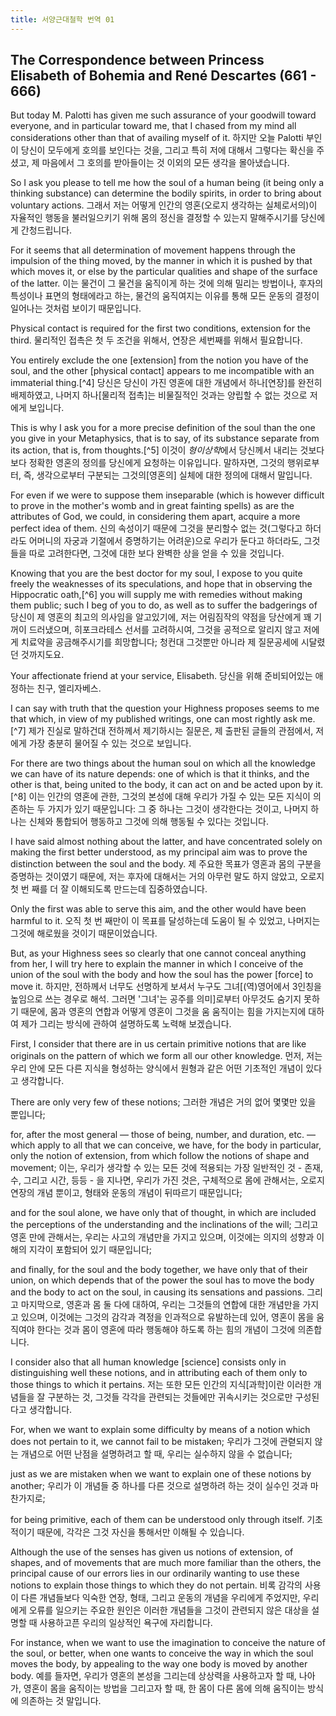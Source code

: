 ```yaml
---
title: 서양근대철학 번역 01
---
```


## The Correspondence between Princess Elisabeth of Bohemia and René Descartes (661 - 666)

But today M. Palotti has given me such assurance of your goodwill toward everyone, and in particular toward me, that I chased from my mind all considerations other than that of availing myself of it.
하지만 오늘 Palotti 부인이 당신이 모두에게 호의를 보인다는 것을, 그리고 특히 저에 대해서 그렇다는 확신을 주셨고, 제 마음에서 그 호의를 받아들이는 것 이외의 모든 생각을 몰아냈습니다.

So I ask you please to tell me how the soul of a human being (it being only a thinking substance) can determine the bodily spirits, in order to bring about voluntary actions.
그래서 저는 어떻게 인간의 영혼(오로지 생각하는 실체로서의)이 자율적인 행동을 불러일으키기 위해 몸의 정신을 결정할 수 있는지 말해주시기를 당신에게 간청드립니다.

For it seems that all determination of movement happens through the impulsion of the thing moved, by the manner in which it is pushed by that which moves it, or else by the particular qualities and shape of the surface of the latter.
이는 물건이 그 물건을 움직이게 하는 것에 의해 밀리는 방법이나, 후자의 특성이나 표면의 형태에라고 하는, 물건의 움직여지는 이유를 통해 모든 운동의 결정이 일어나는 것처럼 보이기 때문입니다.

Physical contact is required for the first two conditions, extension for the third.
물리적인 접촉은 첫 두 조건을 위해서, 연장은 세번째를 위해서 필요합니다.
<!-- TODO -->

You entirely exclude the one \[extension] from the notion you have of the soul, and the other \[physical contact] appears to me incompatible with an immaterial thing.[^4]
당신은 당신이 가진 영혼에 대한 개념에서 하나\[연장]를 완전히 배제하였고, 나머지 하나\[물리적 접촉]는 비물질적인 것과는 양립할 수 없는 것으로 저에게 보입니다.

This is why I ask you for a more precise definition of the soul than the one you give in your Metaphysics, that is to say, of its substance separate from its action, that is, from thoughts.[^5]
이것이 *형이상학*에서 당신께서 내리는 것보다 보다 정확한 영혼의 정의를 당신에게 요청하는 이유입니다. 말하자면, 그것의 행위로부터, 즉, 생각으로부터 구분되는 그것의\[영혼의] 실체에 대한 정의에 대해서 말입니다.

For even if we were to suppose them inseparable (which is however difficult to prove in the mother's womb and in great fainting spells) as are the attributes of God, we could, in considering them apart, acquire a more perfect idea of them.
신의 속성이기 때문에 그것을 분리할수 없는 것(그렇다고 하더라도 어머니의 자궁과 기절에서 증명하기는 어려운)으로 우리가 둔다고 하더라도, 그것들을 따로 고려한다면, 그것에 대한 보다 완벽한 상을 얻을 수 있을 것입니다.

Knowing that you are the best doctor for my soul, I expose to you quite freely the weaknesses of its speculations, and hope that in observing the Hippocratic oath,[^6] you will supply me with remedies without making them public; such I beg of you to do, as well as to suffer the badgerings of
당신이 제 영혼의 최고의 의사임을 알고있기에, 저는 어림짐작의 약점을 당산에게 꽤 기꺼이 드러냈으며, 히포크라테스 선서를 고려하시여, 그것을 공적으로 알리지 않고 저에게 치료약을 공금해주시기를 희망합니다; 청컨대 그것뿐만 아니라 제 질문공세에 시달렸던 것까지도요.

Your affectionate friend at your service, Elisabeth.
당신을 위해 준비되어있는 애정하는 친구, 엘리자베스.

<!-- Descartes to Regius, May 1641 (AT 3:371-72, The Philosophical Writings of Descartes, ed. John Cottingham, Robert Stoothoff, and Dugald Murdoch, and for vol. 3, Anthony Kenny, 3 vols. [Cambridge: Cambridge University Press, 1984-1991, cited hereafter as CSM or CSMK, re-spectively] 181-82), December 1641 (AT 3:454-55, CSMK 199), December 1641 (AT 3:460, CSMK 200-201), January 1642 (AT 3:491, CSMK 491-92). 4. For a clear statement of this claim, see the Sixth Meditation argument for the real distinction of mind and body (AT 7:78, CSM 2:54). 5. Elisabeth here seems to be referencing the discussion in the paragraph subsequent to that containing the real distinction argument (AT 7:78-80, CSM 2:54-55), wherein Descartes details the "faculties" of extended and intellectual substances. 6. While Foucher de Careil, following Clerselier's rendering of Descartes' response, has "se, meet de Harpocrates" here, AT change it to Hippocrates. AT's reasoning seems sound. Not only do they follow the manuscripts, but the Hippocratic oath would have been well known to both Descartes and Elisabeth. Fabricius alludes to it, and by 1643 his work had seen more than thirty editions, one even published in Leiden in 1643 with a commentary by Meibomius. -->


<!-- The Correspondence 63
DESCARTES TO ELISABETH AT 3:663
Egmond du Hod,  21 May 1643 -->

<!-- Madame, The favor with which your Highness has honored me, in allowing me to receive her orders in writing, is greater than I would ever have dared to hope; and it is more consoling to my failings than what I had hoped for with passion, which was to receive them by mouth, had I been able to be admit- 664 ted the honor of paying you reverence, and of offering you my very humble services when I was last in The Hague. For in that case I would have had too many marvels to admire at the same time, and seeing superhuman discourse emerging from a body so similar to those painters give to angels, I would have been delighted in the same manner as it seems to me must be those who, coming from the earth, enter newly into heaven. This would have made me less capable of responding to your Highness, who without doubt has already noticed in me this failing, when I had the honor of speaking with her before; and your clemency wanted to assuage it, in leaving me the traces of your thoughts on a paper, where, in rereading them several times and accustoming myself to consider them, I would be truly less dazzled, but I instead feel more wonder, in noticing that these thoughts not only seem ingenious at the outset, but also even more judicious and solid the more one examines them. -->


I can say with truth that the question your Highness proposes seems to me that which, in view of my published writings, one can most rightly ask me.[^7]
제가 진실로 말하건대 전하께서 제기하시는 질문은, 제 출판된 글들의 관점에서, 저에게 가장 충분히 물어질 수 있는 것으로 보입니다.

For there are two things about the human soul on which all the knowledge we can have of its nature depends: one of which is that it thinks, and the other is that, being united to the body, it can act on and be acted upon by it.[^8]
이는 인간의 영혼에 관한, 그것의 본성에 대해 우리가 가질 수 있는 모든 지식이 의존하는 두 가지가 있기 때문입니다: 그 중 하나는 그것이 생각한다는 것이고, 나머지 하나는 신체와 통합되어 행동하고 그것에 의해 행동될 수 있다는 것입니다.


<!-- Elisabeth's later letters show her familiarity with the medical establishment, and Descartes too had interests in medicine. Moreover, while Harpocrates, or Horns, the child, is the Egyptian god of silence, and was taken up as the god of secrecy by the Greeks and Romans, there is no oath associated with him. While Harpocrates is associated with a secret medical profession in certain monuments, this same secret is contained in the Hippocratic oath: "About whatever I may see or hear in treatment, or even without treatment, in the life of human beings—things that should not ever be blurted out outside—I will remain silent, holding such things to be unutterable [sacred, not to be divulged]. " Translation by Heinrich Von Staden, "In a Pure and Holy Way: Personal and Professional Conduct in the Hippocratic Oath, "Journal of the History of Medicine and Allied Sciences 51 (1996): 406-8. 7. At this point, Descartes had published the Discourse on the Method, with accompanying essays (1637), and the Meditations, along with Objections and Replies (1641, 1642). He says little in those works about the philosophical basis of mind-body interaction. Gassendi, in the Fifth Objections, had raised a similar question, though he met with a much less hospitable reply. See AT 7:343-44, 7:389-90, 9:213, CSM 2:238-39, 266, 275-76. -->

<!-- The Correspondence 65 -->

I have said almost nothing about the latter, and have concentrated solely on making the first better understood, as my principal aim was to prove the distinction between the soul and the body.
제 주요한 목표가 영혼과 몸의 구분을 증명하는 것이였기 때문에, 저는 후자에 대해서는 거의 아무런 말도 하지 않았고, 오로지 첫 번 째를 더 잘 이해되도록 만드는데 집중하였습니다.

Only the first was able to serve this aim, and the other would have been harmful to it.
오직 첫 번 째만이 이 목표를 달성하는데 도움이 될 수 있었고, 나머지는 그것에 해로웠을 것이기 때문이었습니다.

But, as your Highness sees so clearly that one cannot conceal anything from her, I will try here to explain the manner in which I conceive of the union of the soul with the body and how the soul has the power \[force] to move it.
하지만, 전하께서 너무도 선명하게 보셔서 누구도 그녀\[(역)영어에서 3인칭을 높임으로 쓰는 경우로 해석. 그러면 '그녀'는 공주를 의미]로부터 아무것도 숨기지 못하기 때문에, 몸과 영혼의 연합과 어떻게 영혼이 그것을 움 움직이는 힘을 가지는지에 대하여 제가 그리는 방식에 관하여 설명하도록 노력해 보겠습니다.

First, I consider that there are in us certain primitive notions that are like originals on the pattern of which we form all our other knowledge.
먼저, 저는 우리 안에 모든 다른 지식을 형성하는 양식에서 원형과 같은 어떤 기초적인 개념이 있다고 생각합니다.

There are only very few of these notions;
그러한 개념은 거의 없어 몇몇만 있을 뿐입니다;

for, after the most general — those of being, number, and duration, etc. — which apply to all that we can conceive, we have, for the body in particular, only the notion of extension, from which follow the notions of shape and movement;
이는, 우리가 생각할 수 있는 모든 것에 적용되는 가장 일반적인 것 - 존재, 수, 그리고 시간, 등등 - 을 지나면, 우리가 가진 것은, 구체적으로 몸에 관해서는, 오로지 연장의 개념 뿐이고, 형태와 운동의 개념이 뒤따르기 때문입니다;

and for the soul alone, we have only that of thought, in which are included the perceptions of the understanding and the inclinations of the will;
그리고 영혼 만에 관해서는, 우리는 사고의 개념만을 가지고 있으며, 이것에는 의지의 성향과 이해의 지각이 포함되어 있기 때문입니다;

and finally, for the soul and the body together, we have only that of their union, on which depends that of the power the soul has to move the body and the body to act on the soul, in causing its sensations and passions.
그리고 마지막으로, 영혼과 몸 둘 다에 대하여, 우리는 그것들의 연합에 대한 개념만을 가지고 있으며, 이것에는 그것의 감각과 격정을 인과적으로 유발하는데 있어, 영혼이 몸을 움직여야 한다는 것과 몸이 영혼에 따라 행동해야 하도록 하는 힘의 개념이 그것에 의존합니다.

I consider also that all human knowledge \[science] consists only in distinguishing well these notions, and in attributing each of them only to those things to which it pertains.
저는 또한 모든 인간의 지식\[과학]이란 이러한 개념들을 잘 구분하는 것, 그것들 각각을 관련되는 것들에만 귀속시키는 것으로만 구성된다고 생각합니다.

For, when we want to explain some difficulty by means of a notion which does not pertain to it, we cannot fail to be mistaken;
우리가 그것에 관렫되지 않는 개념으로 어떤 난점을 설명하려고 할 때, 우리는 실수하지 않을 수 없습니다;

just as we are mistaken when we want to explain one of these notions by another;
우리가 이 개념들 중 하나를 다른 것으로 설명하려 하는 것이 실수인 것과 마찬가지로;

for being primitive, each of them can be understood only through itself.
기초적이기 때문에, 각각은 그것 자신을 통해서만 이해될 수 있습니다.

Although the use of the senses has given us notions of extension, of shapes, and of movements that are much more familiar than the others, the principal cause of our errors lies in our ordinarily wanting to use these notions to explain those things to which they do not pertain.
비록 감각의 사용이 다른 개념들보다 익숙한 연장, 형태, 그리고 운동의 개념을 우리에게 주었지만, 우리에게 오류를 일으키는 주요한 원인은 이러한 개념들을 그것이 관련되지 않은 대상을 설명할 때 사용하고픈 우리의 일상적인 욕구에 자리합니다.

For instance, when we want to use the imagination to conceive the nature of the soul, or better, when one wants to conceive the way in which the soul moves the body, by appealing to the way one body is moved by another body.
예를 들자면, 우리가 영혼의 본성을 그리는데 상상력을 사용하고자 할 때, 나아가, 영혼이 몸을 움직이는 방법을 그리고자 할 때, 한 몸이 다른 몸에 의해 움직이는 방식에 의존하는 것 말입니다.

<!-- That is why, since, in the Meditations which your Highness deigned to read, I was trying to make conceivable the notions which pertain to the soul alone, distinguishing them from those which pertain to the body alone, the first thing that I ought to explain subsequently is the manner of conceiving -->

<!-- 8. Agir et patir avec Iui: In English, it is difficult to bring out the parallel between active and pas-sive, which preserves the tie to the passions of the soul that will figure prominently in the later correspondence. -->
